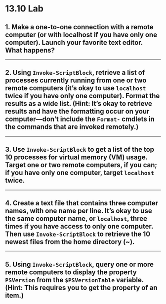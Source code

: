 # 13.10 Lab
## 1. Make a one-to-one connection with a remote computer (or with localhost if you have only one computer). Launch your favorite text editor. What happens?
---
## 2. Using `Invoke-ScriptBlock`, retrieve a list of processes currently running from one or two remote computers (it’s okay to use `localhost` twice if you have only one computer). Format the results as a wide list. (Hint: It’s okay to retrieve results and have the formatting occur on your computer—don’t include the `Format-` cmdlets in the commands that are invoked remotely.)
---
## 3. Use `Invoke-ScriptBlock` to get a list of the top 10 processes for virtual memory (VM) usage. Target one or two remote computers, if you can; if you have only one computer, target `localhost` twice.
---
## 4. Create a text file that contains three computer names, with one name per line. It’s okay to use the same computer name, or `localhost`, three times if you have access to only one computer. Then use `Invoke-ScriptBlock` to retrieve the 10 newest files from the home directory (~).
---
## 5. Using `Invoke-ScriptBlock`, query one or more remote computers to display the property `PSVersion` from the `$PSVersionTable` variable. (Hint: This requires you to get the property of an item.)
